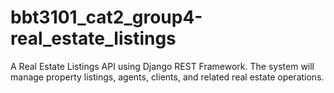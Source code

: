 # bbt3101_cat2_group4-real_estate_listings
A Real Estate Listings API using Django REST Framework. The system will manage property listings, agents, clients, and related real estate operations.

